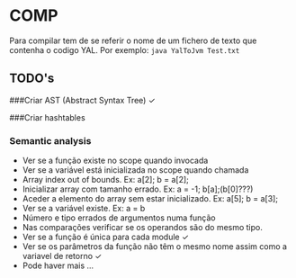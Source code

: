 # COMP
Para compilar tem de se referir o nome de um fichero de texto que contenha o codigo YAL.
Por exemplo: `java YalToJvm Test.txt`

## TODO's

###Criar AST (Abstract Syntax Tree) &#10003;

###Criar hashtables

### Semantic analysis
  * Ver se a função existe no scope quando invocada
  * Ver se a variável está inicializada no scope quando chamada
  * Array index out of bounds. Ex: a[2]; b = a[2];
  * Inicializar array com tamanho errado. Ex: a = -1; b[a];(b[0]???)
  * Aceder a elemento do array sem estar inicializado. Ex: a[5]; b = a[3];
  * Ver se a variável existe. Ex: a = b
  * Número e tipo errados de argumentos numa função
  * Nas comparações verificar se os operandos são do mesmo tipo.
  * Ver se a função é única para cada module &#10003;
  * Ver se os parâmetros da função não têm o mesmo nome assim como a variavel de retorno  &#10003;
  * Pode haver mais ...
